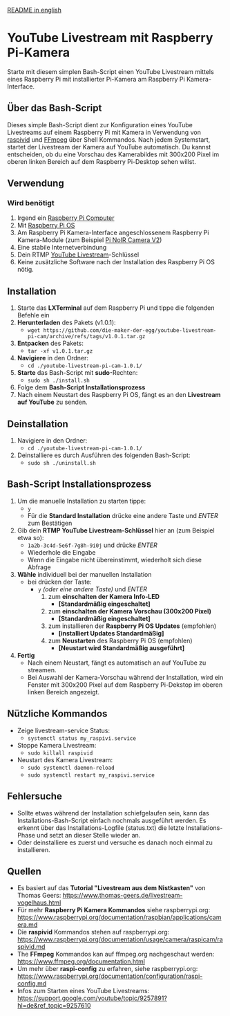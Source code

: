 [README in english](README.en.md)

# YouTube Livestream mit Raspberry Pi-Kamera
Starte mit diesem simplen Bash-Script einen YouTube Livestream mittels eines Raspberry Pi mit installierter Pi-Kamera am Raspberry Pi Kamera-Interface. 

## Über das Bash-Script
Dieses simple Bash-Script dient zur Konfiguration eines YouTube Livestreams auf einem Raspberry Pi mit Kamera in Verwendung von [raspivid](https://www.raspberrypi.org/documentation/usage/camera/raspicam/raspivid.md) und [FFmpeg](https://www.ffmpeg.org/documentation.html) über Shell Kommandos.
Nach jedem Systemstart, startet der Livestream der Kamera auf YouTube automatisch. Du kannst entscheiden, ob du eine Vorschau des Kamerabildes mit 300x200 Pixel im oberen linken Bereich auf dem Raspberry Pi-Desktop sehen willst.

## Verwendung
### Wird benötigt
1. Irgend ein [Raspberry Pi Computer](https://www.raspberrypi.org/products/)
2. Mit [Raspberry Pi OS](https://www.raspberrypi.org/software/operating-systems/)
3. Am Raspberry Pi Kamera-Interface angeschlossenem Raspberry Pi Kamera-Module (zum Beispiel [Pi NoIR Camera V2](https://www.raspberrypi.org/products/pi-noir-camera-v2/))
4. Eine stabile Internetverbindung
5. Dein RTMP [YouTube Livestream](https://support.google.com/youtube/answer/2907883?hl=de#zippy=%2Csoftware-encoders%2Csoftware-encoder%2Clivestreaming-jetzt-starten%2Clivestream-planen%2Cdie-optionen-jetzt-streamen-und-liveveranstaltung-verwenden)-Schlüssel
6. Keine zusätzliche Software nach der Installation des Raspberry Pi OS nötig.

## Installation
1. Starte das **LXTerminal** auf dem Raspberry Pi und tippe die folgenden Befehle ein
2. **Herunterladen** des Pakets (v1.0.1): 
    - `wget https://github.com/die-maker-der-egg/youtube-livestream-pi-cam/archive/refs/tags/v1.0.1.tar.gz`
3. **Entpacken** des Pakets: 
    - `tar -xf v1.0.1.tar.gz` 
4. **Navigiere** in den Ordner: 
    - `cd ./youtube-livestream-pi-cam-1.0.1/`
5. **Starte** das Bash-Script mit **sudo**-Rechten: 
    - `sudo sh ./install.sh`
6. Folge dem **Bash-Script Installationsprozess**
7. Nach einem Neustart des Raspberry Pi OS, fängt es an den **Livestream auf YouTube** zu senden.

## Deinstallation
1. Navigiere in den Ordner:
    - `cd ./youtube-livestream-pi-cam-1.0.1/`
2. Deinstalliere es durch Ausführen des folgenden Bash-Script: 
    - `sudo sh ./uninstall.sh`

## Bash-Script Installationsprozess
1. Um die manuelle Installation zu starten tippe: 
    - `y` 
    - Für die **Standard Installation** drücke eine andere Taste und *ENTER* zum Bestätigen  
2. Gib dein **RTMP YouTube Livestream-Schlüssel** hier an (zum Beispiel etwa so): 
    - `1a2b-3c4d-5e6f-7g8h-9i0j` und drücke *ENTER*  
    - Wiederhole die Eingabe
    - Wenn die Eingabe nicht übereinstimmt, wiederholt sich diese Abfrage
3. **Wähle** individuell  bei der manuellen Installation
    - bei drücken der Taste:
        - `y` *(oder eine andere Taste)* und *ENTER* 
            1. zum **einschalten der Kamera Info-LED** 
                - **[Standardmäßig eingeschaltet]** 
            2. zum **einschalten der Kamera Vorschau (300x200 Pixel)** 
                - **[Standardmäßig eingeschaltet]** 
            3. zum installieren der **Raspberry Pi OS Updates** (empfohlen) 
                - **[installiert Updates Standardmäßig]** 
            4. zum **Neustarten** des Raspberry Pi OS (empfohlen) 
                - **[Neustart wird Standardmäßig ausgeführt]** 
4. **Fertig** 
    - Nach einem Neustart, fängt es automatisch an auf YouTube zu streamen.
    - Bei Auswahl der Kamera-Vorschau während der Installation, wird ein Fenster mit 300x200 Pixel auf dem Raspberry Pi-Dekstop im oberen linken Bereich angezeigt.

## Nützliche Kommandos
- Zeige livestream-service Status:
    - `systemctl status my_raspivi.service`
- Stoppe Kamera Livestream:
    - `sudo killall raspivid`
- Neustart des Kamera Livestream:
    - `sudo systemctl daemon-reload`
    - `sudo systemctl restart my_raspivi.service`

## Fehlersuche
- Sollte etwas während der Installation schiefgelaufen sein, kann das Installations-Bash-Script einfach nochmals ausgeführt werden. Es erkennt über das Installations-Logfile (status.txt) die letzte Installations-Phase und setzt an dieser Stelle wieder an.
- Oder deinstalliere es zuerst und versuche es danach noch einmal zu installieren.

## Quellen
- Es basiert auf das **Tutorial "Livestream aus dem Nistkasten"** von Thomas Geers: https://www.thomas-geers.de/livestream-vogelhaus.html
- Für mehr **Raspberry Pi Kamera Kommandos** siehe raspberrypi.org: https://www.raspberrypi.org/documentation/raspbian/applications/camera.md
- Die **raspivid** Kommandos stehen auf raspberrypi.org: https://www.raspberrypi.org/documentation/usage/camera/raspicam/raspivid.md
- The **FFmpeg** Kommandos kan auf ffmpeg.org nachgeschaut werden: https://www.ffmpeg.org/documentation.html
- Um mehr über **raspi-config** zu erfahren, siehe raspberrypi.org: https://www.raspberrypi.org/documentation/configuration/raspi-config.md
- Infos zum Starten eines YouTube Livestreams: https://support.google.com/youtube/topic/9257891?hl=de&ref_topic=9257610

